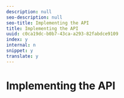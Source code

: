 ```yaml
---
description: null
seo-description: null
seo-title: Implementing the API
title: Implementing the API
uuid: c0ca19dc-b0b7-43ca-a293-82fabdce9109
index: y
internal: n
snippet: y
translate: y
---
```


# Implementing the API

